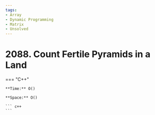 ```yaml
---
tags:
- Array
- Dynamic Programming
- Matrix
- Unsolved
---
```



# 2088. Count Fertile Pyramids in a Land

=== "C++"

    **Time:** O()

    **Space:** O()

    ``` c++
    ```
